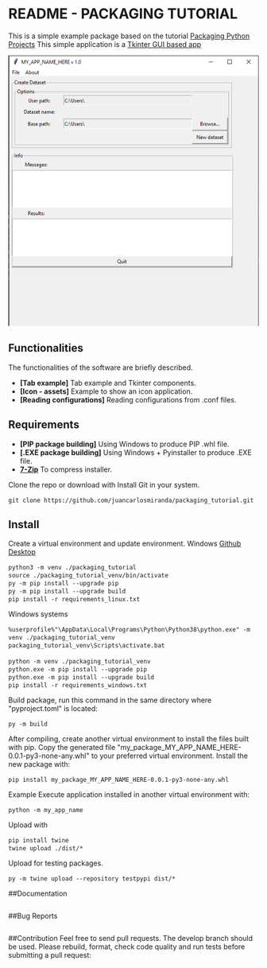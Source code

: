 # README - PACKAGING TUTORIAL
This is a simple example package based on the tutorial [Packaging Python Projects](https://packaging.python.org/en/latest/tutorials/packaging-projects/)
This simple application is a [Tkinter GUI based app](https://docs.python.org/es/3/library/tkinter.html)

![app_example_1](https://github.com/juancarlosmiranda/packaging_tutorial/blob/main/img/app_example_1.png?raw=true)

## Functionalities
The functionalities of the software are briefly described.
* **[Tab example]**  Tab example and Tkinter components.
* **[Icon - assets]** Example to show an icon application.
* **[Reading configurations]** Reading configurations from .conf files.

## Requirements
* **[PIP package building]** Using Windows to produce PIP .whl file.
* **[.EXE package building]** Using Windows + Pyinstaller to produce .EXE file.
* **[7-Zip](https://www.7-zip.org/download.html)** To compress installer.

Clone the repo or download with
Install Git in your system.
```
git clone https://github.com/juancarlosmiranda/packaging_tutorial.git
```
## Install

Create a virtual environment and update environment. Windows [Github Desktop](https://desktop.github.com/)

```
python3 -m venv ./packaging_tutorial
source ./packaging_tutorial_venv/bin/activate
py -m pip install --upgrade pip
py -m pip install --upgrade build
pip install -r requirements_linux.txt
```

Windows systems

```
%userprofile%"\AppData\Local\Programs\Python\Python38\python.exe" -m venv ./packaging_tutorial_venv
packaging_tutorial_venv\Scripts\activate.bat

python -m venv ./packaging_tutorial_venv
python.exe -m pip install --upgrade pip
python.exe -m pip install --upgrade build
pip install -r requirements_windows.txt
```


Build package, run this command in the same directory where "pyproject.toml" is located:
```
py -m build
```

After compiling, create another virtual environment to install the files built with pip.
Copy the generated file "my_package_MY_APP_NAME_HERE-0.0.1-py3-none-any.whl" to your preferred virtual environment.
Install the new package with:

```
pip install my_package_MY_APP_NAME_HERE-0.0.1-py3-none-any.whl
```

Example
Execute application installed in another virtual environment with: 
```
python -m my_app_name
```

Upload with
```
pip install twine
twine upload ./dist/*
```
Upload for testing packages.

```
py -m twine upload --repository testpypi dist/*
```


##Documentation
```
```
##Bug Reports
```
```

##Contribution
Feel free to send pull requests. The develop branch should be used.
Please rebuild, format, check code quality and run tests before submitting a pull request:

